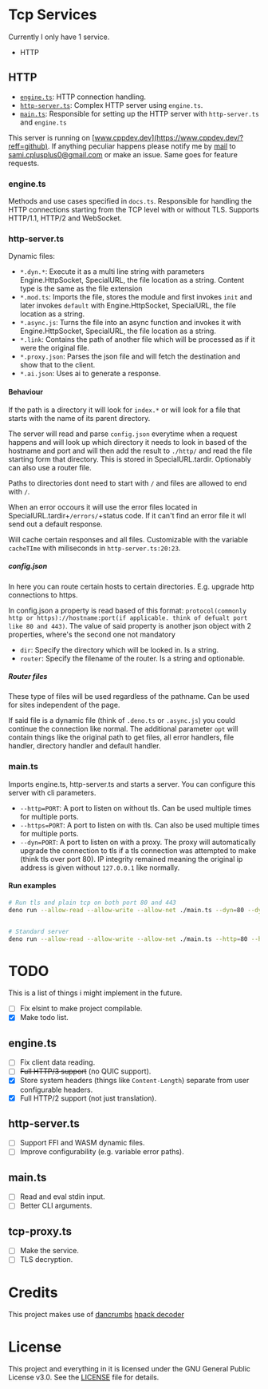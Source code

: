 # Tcp Services
Currently I only have 1 service.
- HTTP

## HTTP
- [`engine.ts`](/engine.ts): HTTP connection handling.
- [`http-server.ts`](/http-server.ts): Complex HTTP server using `engine.ts`.
- [`main.ts`](/main.ts): Responsible for setting up the HTTP server with `http-server.ts` and `engine.ts`

This server is running on [www.cppdev.dev](https://www.cppdev.dev/?reff=github). If anything peculiar happens please notify me by [mail](https://gmail.com) to [sami.cplusplus0@gmail.com](mailto:sami.cplusplus0@gmail.com) or make an issue. Same goes for feature requests.

### engine.ts
Methods and use cases specified in `docs.ts`.
Responsible for handling the HTTP connections starting from the TCP level with or without TLS. Supports HTTP/1.1, HTTP/2 and WebSocket.


### http-server.ts
Dynamic files:
- `*.dyn.*`: Execute it as a multi line string with parameters Engine.HttpSocket, SpecialURL, the file location as a string. Content type is the same as the file extension
- `*.mod.ts`: Imports the file, stores the module and first invokes `init` and later invokes `default` with Engine.HttpSocket, SpecialURL, the file location as a string.
- `*.async.js`: Turns the file into an async function and invokes it with Engine.HttpSocket, SpecialURL, the file location as a string.
- `*.link`: Contains the path of another file which will be processed as if it were the original file.
- `*.proxy.json`: Parses the json file and will fetch the destination and show that to the client.
- `*.ai.json`: Uses ai to generate a response.

#### Behaviour
If the path is a directory it will look for `index.*` or will look for a file that starts with the name of its parent directory.

The server will read and parse `config.json` everytime when a request happens and will look up which directory it needs to look in based of the hostname and port and will then add the result to `./http/` and read the file starting form that directory. This is stored in SpecialURL.tardir. Optionably can also use a router file.

Paths to directories dont need to start with `/` and files are allowed to end with `/`.

When an error occours it will use the error files located in SpecialURL.tardir+`/errors/`+status code.
If it can't find an error file it wll send out a default response.

Will cache certain responses and all files. Customizable with the variable `cacheTIme` with miliseconds in `http-server.ts:20:23`.

##### config.json
In here you can route certain hosts to certain directories. E.g. upgrade http connections to https.

In config.json a property is read based of this format: `protocol(commonly http or https)://hostname:port(if applicable. think of defualt port like 80 and 443)`.
The value of said property is another json object with 2 properties, where's the second one not mandatory
- `dir`: Specify the directory which will be looked in. Is a string.
- `router`: Specify the filename of the router. Is a string and optionable.

##### Router files
These type of files will be used regardless of the pathname. Can be used for sites independent of the page.

If said file is a dynamic file (think of `.deno.ts` or `.async.js`) you could continue the connection like normal. The additional parameter `opt` will contain things like the original path to get files, all error handlers, file handler, directory handler and default handler.

### main.ts
Imports engine.ts, http-server.ts and starts a server.
You can configure this server with cli parameters.
- `--http=PORT`: A port to listen on without tls. Can be used multiple times for multiple ports.
- `--https=PORT`: A port to listen on with tls. Can also be used multiple times for multiple ports.
- `--dyn=PORT`: A port to listen on with a proxy. The proxy will automatically upgrade the connection to tls if a tls connection was attempted to make (think tls over port 80). IP integrity remained meaning the original ip address is given without `127.0.0.1` like normally.

#### Run examples
```bash
# Run tls and plain tcp on both port 80 and 443
deno run --allow-read --allow-write --allow-net ./main.ts --dyn=80 --dyn=443


# Standard server
deno run --allow-read --allow-write --allow-net ./main.ts --http=80 --https=443
```

# TODO
This is a list of things i might implement in the future.

- [ ] Fix elsint to make project compilable.
- [x] Make todo list.

## engine.ts
 - [ ] Fix client data reading.
 - [ ] ~~Full HTTP/3 support~~ (no QUIC support).
 - [x] Store system headers (things like `Content-Length`) separate from user configurable headers.
 - [x] Full HTTP/2 support (not just translation).

## http-server.ts
- [ ] Support FFI and WASM dynamic files.
- [ ] Improve configurability (e.g. variable error paths).

## main.ts
- [ ] Read and eval stdin input.
- [ ] Better CLI arguments.

## tcp-proxy.ts
- [ ] Make the service.
- [ ] TLS decryption.

# Credits
This project makes use of [dancrumbs](https://github.com/dancrumb) [hpack decoder](https://github.com/dancrumb/hpack)

# License

This project and everything in it is licensed under the GNU General Public License v3.0. See the [LICENSE](./LICENSE) file for details.
